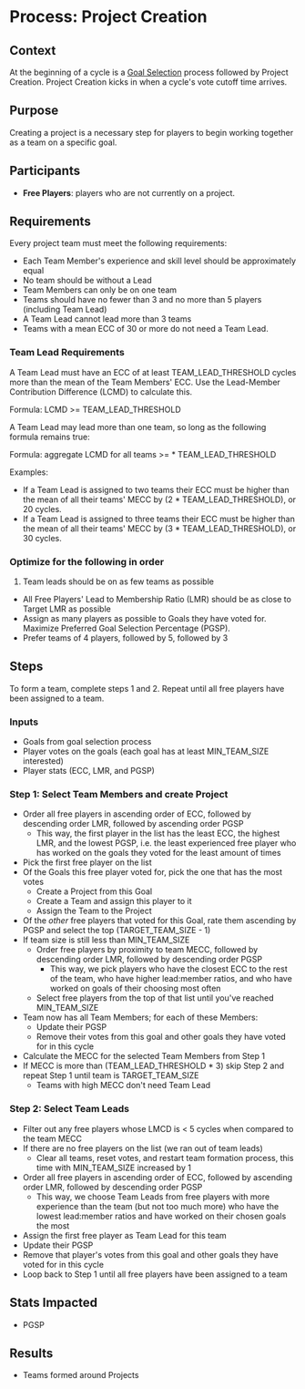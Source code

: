 # Process: Project Creation

## Context

At the beginning of a cycle is a [Goal Selection](goal-selection.md) process followed by Project Creation. Project Creation kicks in when a cycle's vote cutoff time arrives.

## Purpose

Creating a project is a necessary step for players to begin working together as a team on a specific goal.

## Participants

- **Free Players**: players who are not currently on a project.

## Requirements

Every project team must meet the following requirements:

- Each Team Member's experience and skill level should be approximately equal
- No team should be without a Lead
- Team Members can only be on one team
- Teams should have no fewer than 3 and no more than 5 players (including Team Lead)
- A Team Lead cannot lead more than 3 teams
- Teams with a mean ECC of 30 or more do not need a Team Lead.

### Team Lead Requirements

A Team Lead must have an ECC of at least TEAM_LEAD_THRESHOLD cycles more than the mean of the Team Members' ECC. Use the Lead-Member Contribution Difference (LCMD) to calculate this.

Formula: LCMD >= TEAM_LEAD_THRESHOLD

A Team Lead may lead more than one team, so long as the following formula remains true:

Formula: aggregate LCMD for all teams >= <no teams leading> * TEAM_LEAD_THRESHOLD

Examples:
- If a Team Lead is assigned to two teams their ECC must be higher than the mean of all their teams' MECC by (2 * TEAM_LEAD_THRESHOLD), or 20 cycles.
- If a Team Lead is assigned to three teams their ECC must be higher than the mean of all their teams' MECC by (3 * TEAM_LEAD_THRESHOLD), or 30 cycles.

### Optimize for the following in order

1. Team leads should be on as few teams as possible
- All Free Players' Lead to Membership Ratio (LMR) should be as close to Target LMR as possible
- Assign as many players as possible to Goals they have voted for. Maximize Preferred Goal Selection Percentage (PGSP).
- Prefer teams of 4 players, followed by 5, followed by 3

## Steps

To form a team, complete steps 1 and 2. Repeat until all free players have been assigned to a team.

### Inputs

- Goals from goal selection process
- Player votes on the goals (each goal has at least MIN_TEAM_SIZE interested)
- Player stats (ECC, LMR, and PGSP)

### Step 1: Select Team Members and create Project

- Order all free players in ascending order of ECC, followed by descending order LMR, followed by ascending order PGSP
  - This way, the first player in the list has the least ECC, the highest LMR, and the lowest PGSP, i.e. the least experienced free player who has worked on the goals they voted for the least amount of times
- Pick the first free player on the list
- Of the Goals this free player voted for, pick the one that has the most votes
  - Create a Project from this Goal
  - Create a Team and assign this player to it
  - Assign the Team to the Project
- Of the _other_ free players that voted for this Goal, rate them ascending by PGSP and select the top (TARGET_TEAM_SIZE - 1)
- If team size is still less than MIN_TEAM_SIZE
  - Order free players by proximity to team MECC, followed by descending order LMR, followed by descending order PGSP
    - This way, we pick players who have the closest ECC to the rest of the team, who have higher lead:member ratios, and who have worked on goals of their choosing most often
  - Select free players from the top of that list until you've reached MIN_TEAM_SIZE
- Team now has all Team Members; for each of these Members:
  - Update their PGSP
  - Remove their votes from this goal and other goals they have voted for in this cycle
- Calculate the MECC for the selected Team Members from Step 1
- If MECC is more than (TEAM_LEAD_THRESHOLD * 3) skip Step 2 and repeat Step 1 until team is TARGET_TEAM_SIZE
  - Teams with high MECC don't need Team Lead

### Step 2: Select Team Leads

- Filter out any free players whose LMCD is < 5 cycles when compared to the team MECC
- If there are no free players on the list (we ran out of team leads)
  - Clear all teams, reset votes, and restart team formation process, this time with MIN_TEAM_SIZE increased by 1
- Order all free players in ascending order of ECC, followed by ascending order LMR, followed by descending order PGSP
  - This way, we choose Team Leads from free players with more experience than the team (but not too much more) who have the lowest lead:member ratios and have worked on their chosen goals the most
- Assign the first free player as Team Lead for this team
- Update their PGSP
- Remove that player's votes from this goal and other goals they have voted for in this cycle
- Loop back to Step 1 until all free players have been assigned to a team

## Stats Impacted
- PGSP

## Results
- Teams formed around Projects
